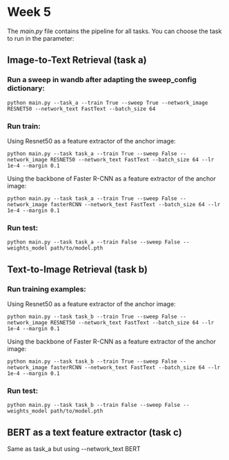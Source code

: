 # Week 5

The *main.py* file contains the pipeline for all tasks. You can choose the task to run in the parameter:

## Image-to-Text Retrieval (task a)

### Run a sweep in wandb after adapting the sweep_config dictionary:

```
python main.py --task_a --train True --sweep True --network_image RESNET50 --network_text FastText --batch_size 64
```

### Run train:
Using Resnet50 as a feature extractor of the anchor image:

```
python main.py --task task_a --train True --sweep False --network_image RESNET50 --network_text FastText --batch_size 64 --lr 1e-4 --margin 0.1
```
Using the backbone of Faster R-CNN as a feature extractor of the anchor image:
```
python main.py --task task_a --train True --sweep False --network_image fasterRCNN --network_text FastText --batch_size 64 --lr 1e-4 --margin 0.1
```

### Run test:

```
python main.py --task task_a --train False --sweep False --weights_model path/to/model.pth
```


## Text-to-Image Retrieval (task b)

### Run training examples:
Using Resnet50 as a feature extractor of the anchor image:

```
python main.py --task task_b --train True --sweep False --network_image RESNET50 --network_text FastText --batch_size 64 --lr 1e-4 --margin 0.1
```
Using the backbone of Faster R-CNN as a feature extractor of the anchor image:
```
python main.py --task task_b --train True --sweep False --network_image fasterRCNN --network_text FastText --batch_size 64 --lr 1e-4 --margin 0.1
```
### Run test:

```
python main.py --task task_b --train False --sweep False --weights_model path/to/model.pth
```

## BERT as a text feature extractor (task c)
Same as task_a but using --network_text BERT
